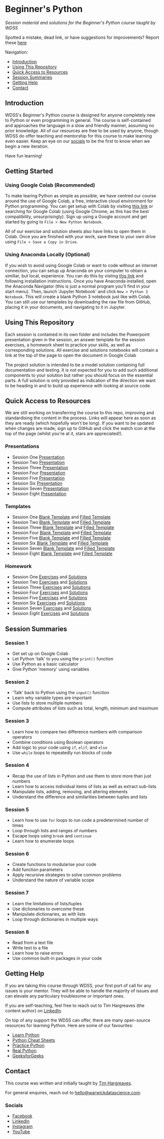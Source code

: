 # Beginner's Python

_Session material and solutions for the Beginner's Python course taught by WDSS_

Spotted a mistake, dead link, or have suggestions for improvements? Report these [here](https://github.com/warwickdatascience/beginners-python/issues/new)

Navigation:

* [Introduction](#introduction)
* [Using This Repository](#using-this-repository)
* [Quick Access to Resources](#quick-access-to-resources)
* [Session Summaries](#session-summaries)
* [Getting Help](#getting-help)
* [Contact](#contact)

## Introduction

WDSS's Beginner's Python course is designed for anyone completely new to Python or even programming in general. The course is self-contained and approaches the language in a slow and friendly manner, assuming no prior knowledge. All of our resources are free to be used by anyone, though WDSS do offer teaching and mentorship for this course to make learning even easier. Keep an eye on our [socials](#socials) to be the first to know when we begin a new iteration.

Have fun learning!

## Getting Started

### Using Google Colab (Recommended)

To make learing Python as simple as possible, we have centred our course around the use of Google Colab, a free, interactive cloud environment for Python programming. You can get setup with Colab by visiting [this link](https://colab.research.google.com/) or searching for Google Colab (using Google Chrome, as this has the best compatibility, unsurprisingly). Sign up using a Google account and get started by going to `File > New Python Notebook`. 

All of our exercise and solution sheets also have links to open them in Colab. Once you are finished with your work, save these to your own drive using `File > Save a Copy in Drive`.

### Using Anaconda Locally (Optional)

If you wish to avoid using Google Colab or want to code without an internet connection, you can setup up Anaconda on your computer to obtain a similiar, but local, experience. You can do this by visting [this link](https://www.anaconda.com/distribution/) and following installation instructions. Once you have Anaconda installed, open the Anaconda Navigator (this is just a normal program you'll find in your start menu). Then, launch 'Jupyter Notebook' and click `New > Python 3 Notebook`. This will create a blank Python 3 notebook just like with Colab. You can still use our templates by downloading the raw file from GitHub, placing it in your documents, and navigating to it in Jupyter.

## Using This Repository

Each session is contained in its own folder and includes the Powerpoint presentation given in the session, an answer template for the session exercises, a homework sheet to practice your skills, as well as corresponding solutions. All exercise and solutions notebooks will contain a link at the top of the page to open the document in Google Colab

The project solution is intended to be a model solution containing full documentation and testing. It is not expected for you to add such additional components to your solution but rather you should focus on the essential parts. A full solution is only provided as indication of the direction we want to be heading in and to build up experience with looking at source code.

## Quick Access to Resources

We are still working on transferring the course to this repo, improving and standardising the content in the process. Links will appear here as soon as they are ready (which hopefully won't be long). If you want to be updated when changes are made, sign up to GitHub and click the watch icon at the top of the page (whilst you're at it, stars are appreciated!).

### Presentations

* Session One [Presentation](https://github.com/warwickdatascience/beginners-python/blob/master/session_one/session_one_presentation.pptx?raw=true)
* Session Two [Presentation](https://github.com/warwickdatascience/beginners-python/blob/master/session_two/session_two_presentation.pptx?raw=true)
* Session Three [Presentation](https://github.com/warwickdatascience/beginners-python/blob/master/session_three/session_three_presentation.pptx?raw=true)
* Session Four [Presentation](https://github.com/warwickdatascience/beginners-python/blob/master/session_four/session_four_presentation.pptx?raw=true)
* Session Five [Presentation](https://github.com/warwickdatascience/beginners-python/blob/master/session_five/session_five_presentation.pptx?raw=true)
* Session Six [Presentation](https://github.com/warwickdatascience/beginners-python/blob/master/session_six/session_six_presentation.pptx?raw=true)
* Session Seven [Presentation](https://github.com/warwickdatascience/beginners-python/blob/master/session_seven/session_seven_presentation.pptx?raw=true)
* Session Eight [Presentation](https://github.com/warwickdatascience/beginners-python/blob/master/session_eight/session_eight_presentation.pptx?raw=true)

### Templates

* Session One [Blank Template](https://github.com/warwickdatascience/beginners-python/blob/master/session_one/session_one_blank_template.ipynb) and [Filled Template](https://github.com/warwickdatascience/beginners-python/blob/master/session_one/session_one_filled_template.ipynb)
* Session Two [Blank Template](https://github.com/warwickdatascience/beginners-python/blob/master/session_two/session_two_blank_template.ipynb) and [Filled Template](https://github.com/warwickdatascience/beginners-python/blob/master/session_two/session_two_filled_template.ipynb)
* Session Three [Blank Template](https://github.com/warwickdatascience/beginners-python/blob/master/session_three/session_three_blank_template.ipynb) and [Filled Template](https://github.com/warwickdatascience/beginners-python/blob/master/session_three/session_three_filled_template.ipynb)
* Session Four [Blank Template](https://github.com/warwickdatascience/beginners-python/blob/master/session_four/session_four_blank_template.ipynb) and [Filled Template](https://github.com/warwickdatascience/beginners-python/blob/master/session_four/session_four_filled_template.ipynb)
* Session Five [Blank Template](https://github.com/warwickdatascience/beginners-python/blob/master/session_five/session_five_blank_template.ipynb) and [Filled Template](https://github.com/warwickdatascience/beginners-python/blob/master/session_five/session_five_filled_template.ipynb)
* Session Six [Blank Template](https://github.com/warwickdatascience/beginners-python/blob/master/session_six/session_six_blank_template.ipynb) and [Filled Template](https://github.com/warwickdatascience/beginners-python/blob/master/session_six/session_six_filled_template.ipynb)
* Session Seven [Blank Template](https://github.com/warwickdatascience/beginners-python/blob/master/session_seven/session_seven_blank_template.ipynb) and [Filled Template](https://github.com/warwickdatascience/beginners-python/blob/master/session_seven/session_seven_filled_template.ipynb)
* Session Eight [Blank Template](https://github.com/warwickdatascience/beginners-python/blob/master/session_eight/session_eight_blank_template.ipynb) and [Filled Template](https://github.com/warwickdatascience/beginners-python/blob/master/session_eight/session_eight_filled_template.ipynb)

### Homework

* Session One [Exercises](https://github.com/warwickdatascience/beginners-python/blob/master/session_one/session_one_exercises.ipynb) and [Solutions](https://github.com/warwickdatascience/beginners-python/blob/master/session_one/session_one_solutions.ipynb)
* Session Two [Exercises](https://github.com/warwickdatascience/beginners-python/blob/master/session_two/session_two_exercises.ipynb) and [Solutions](https://github.com/warwickdatascience/beginners-python/blob/master/session_two/session_two_solutions.ipynb)
* Session Three [Exercises](https://github.com/warwickdatascience/beginners-python/blob/master/session_three/session_three_exercises.ipynb) and [Solutions](https://github.com/warwickdatascience/beginners-python/blob/master/session_three/session_three_solutions.ipynb)
* Session Four [Exercises](https://github.com/warwickdatascience/beginners-python/blob/master/session_four/session_four_exercises.ipynb) and [Solutions](https://github.com/warwickdatascience/beginners-python/blob/master/session_four/session_four_solutions.ipynb)
* Session Five [Exercises](https://github.com/warwickdatascience/beginners-python/blob/master/session_five/session_five_exercises.ipynb) and [Solutions](https://github.com/warwickdatascience/beginners-python/blob/master/session_five/session_five_solutions.ipynb)
* Session Six [Exercises](https://github.com/warwickdatascience/beginners-python/blob/master/session_six/session_six_exercises.ipynb) and [Solutions](https://github.com/warwickdatascience/beginners-python/blob/master/session_six/session_six_solutions.ipynb)
* Session Seven [Exercises](https://github.com/warwickdatascience/beginners-python/blob/master/session_seven/session_seven_exercises.ipynb) and [Solutions](https://github.com/warwickdatascience/beginners-python/blob/master/session_seven/session_seven_solutions.ipynb)
* Session Eight [Exercises](https://github.com/warwickdatascience/beginners-python/blob/master/session_eight/session_eight_exercises.ipynb) and [Solutions](https://github.com/warwickdatascience/beginners-python/blob/master/session_eight/session_eight_solutions.ipynb)

## Session Summaries

### Session 1

* Get set up on Google Colab
* Let Python 'talk' to you using the `print()` function
* Use Python as a basic calculator
* Give Python 'memory' using variables

### Session 2

* 'Talk' back to Python using the `input()` function
* Learn why variable types are important
* Use lists to store multiple numbers
* Compute attributes of lists such as total, length, minimum and maximum

### Session 3

* Learn how to compare two difference numbers with comparison operators
* Combine conditions using Boolean operators
* Add logic to your code using `if`, `elif`, and `else`
* Use `while` loops to repeatedly run blocks of code

### Session 4

* Recap the use of lists in Python and use them to store more than just numbers
* Learn how to access individual items of lists as well as extract sub-lists
* Manipulate lists, adding, removing, and altering elements
* Understand the difference and similarities between tuples and lists

### Session 5

* Learn how to use `for` loops to run code a predetermined number of times
* Loop through lists and ranges of numbers
* Escape loops using `break` and `continue`
* Learn how to enumerate loops

### Session 6

* Create functions to modularise your code
* Add function parameters
* Apply recursive strategies to solve common problems
* Understand the nature of variable scope

### Session 7

* Learn the limitations of lists/tuples
* Use dictionaries to overcome these
* Manipulate dictionaries, as with lists
* Loop through dictionaries in multiple ways

### Session 8

* Read from a text file
* Write text to a file
* Learn how to raise errors
* Use common built-in packages in your code

## Getting Help

If you are taking this course through WDSS, your first port of call for any issues is your mentor. They will be able to handle the majority of issues and can elevate any particulary troublesome or important ones.

If you are self-teaching, feel free to reach out to Tim Hargreaves (the content author) on [LinkedIn](https://www.linkedin.com/in/tim-hargreaves/).

On top of any support the WDSS can offer, there are many open-source resources for learning Python. Here are some of our favourites:

* [Learn Python](https://www.learnpython.org/)
* [Python Cheat Sheets](https://ehmatthes.github.io/pcc/cheatsheets/README.html)
* [Practice Python](https://www.practicepython.org/)
* [Real Python](https://realpython.com/start-here/)
* [GeeksforGeeks](https://www.geeksforgeeks.org/python-programming-language/)

## Contact

This course was written and initially taught by [Tim Hargreaves](https://www.linkedin.com/in/tim-hargreaves/). 

For general enquires, reach out to hello@warwickdatascience.com.

### Socials

* [Facebook](https://rebrand.ly/wdss-facebook)
* [LinkedIn](https://rebrand.ly/wdss-linkedin)
* [Instagram](https://rebrand.ly/wdss-instagram)
* [YouTube](https://rebrand.ly/wdss-youtube)
